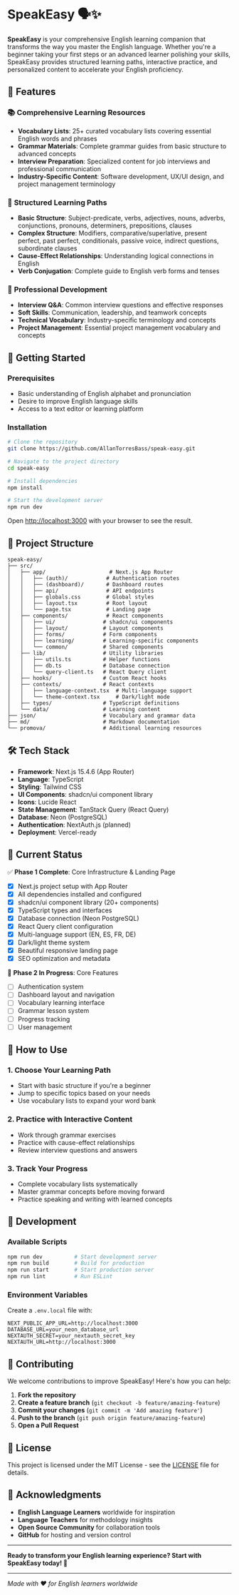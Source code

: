 # SpeakEasy 🗣️✨

**SpeakEasy** is your comprehensive English learning companion that transforms the way you master the English language. Whether you're a beginner taking your first steps or an advanced learner polishing your skills, SpeakEasy provides structured learning paths, interactive practice, and personalized content to accelerate your English proficiency.

## 🌟 Features

### 📚 **Comprehensive Learning Resources**
- **Vocabulary Lists**: 25+ curated vocabulary lists covering essential English words and phrases
- **Grammar Materials**: Complete grammar guides from basic structure to advanced concepts
- **Interview Preparation**: Specialized content for job interviews and professional communication
- **Industry-Specific Content**: Software development, UX/UI design, and project management terminology

### 🎯 **Structured Learning Paths**
- **Basic Structure**: Subject-predicate, verbs, adjectives, nouns, adverbs, conjunctions, pronouns, determiners, prepositions, clauses
- **Complex Structure**: Modifiers, comparative/superlative, present perfect, past perfect, conditionals, passive voice, indirect questions, subordinate clauses
- **Cause-Effect Relationships**: Understanding logical connections in English
- **Verb Conjugation**: Complete guide to English verb forms and tenses

### 💼 **Professional Development**
- **Interview Q&A**: Common interview questions and effective responses
- **Soft Skills**: Communication, leadership, and teamwork concepts
- **Technical Vocabulary**: Industry-specific terminology and concepts
- **Project Management**: Essential project management vocabulary and concepts

## 🚀 Getting Started

### Prerequisites
- Basic understanding of English alphabet and pronunciation
- Desire to improve English language skills
- Access to a text editor or learning platform

### Installation
```bash
# Clone the repository
git clone https://github.com/AllanTorresBass/speak-easy.git

# Navigate to the project directory
cd speak-easy

# Install dependencies
npm install

# Start the development server
npm run dev
```

Open [http://localhost:3000](http://localhost:3000) with your browser to see the result.

## 📁 Project Structure

```
speak-easy/
├── src/
│   ├── app/                    # Next.js App Router
│   │   ├── (auth)/            # Authentication routes
│   │   ├── (dashboard)/       # Dashboard routes
│   │   ├── api/               # API endpoints
│   │   ├── globals.css        # Global styles
│   │   ├── layout.tsx         # Root layout
│   │   └── page.tsx           # Landing page
│   ├── components/            # React components
│   │   ├── ui/               # shadcn/ui components
│   │   ├── layout/           # Layout components
│   │   ├── forms/            # Form components
│   │   ├── learning/         # Learning-specific components
│   │   └── common/           # Shared components
│   ├── lib/                  # Utility libraries
│   │   ├── utils.ts          # Helper functions
│   │   ├── db.ts             # Database connection
│   │   └── query-client.ts   # React Query client
│   ├── hooks/                # Custom React hooks
│   ├── contexts/             # React contexts
│   │   ├── language-context.tsx  # Multi-language support
│   │   └── theme-context.tsx     # Dark/light mode
│   ├── types/                # TypeScript definitions
│   └── data/                 # Learning content
├── json/                     # Vocabulary and grammar data
├── md/                       # Markdown documentation
└── promova/                  # Additional learning resources
```

## 🛠️ Tech Stack

- **Framework**: Next.js 15.4.6 (App Router)
- **Language**: TypeScript
- **Styling**: Tailwind CSS
- **UI Components**: shadcn/ui component library
- **Icons**: Lucide React
- **State Management**: TanStack Query (React Query)
- **Database**: Neon (PostgreSQL)
- **Authentication**: NextAuth.js (planned)
- **Deployment**: Vercel-ready

## 🎯 Current Status

✅ **Phase 1 Complete**: Core Infrastructure & Landing Page
- [x] Next.js project setup with App Router
- [x] All dependencies installed and configured
- [x] shadcn/ui component library (20+ components)
- [x] TypeScript types and interfaces
- [x] Database connection (Neon PostgreSQL)
- [x] React Query client configuration
- [x] Multi-language support (EN, ES, FR, DE)
- [x] Dark/light theme system
- [x] Beautiful responsive landing page
- [x] SEO optimization and metadata

🔄 **Phase 2 In Progress**: Core Features
- [ ] Authentication system
- [ ] Dashboard layout and navigation
- [ ] Vocabulary learning interface
- [ ] Grammar lesson system
- [ ] Progress tracking
- [ ] User management

## 📖 How to Use

### 1. **Choose Your Learning Path**
- Start with basic structure if you're a beginner
- Jump to specific topics based on your needs
- Use vocabulary lists to expand your word bank

### 2. **Practice with Interactive Content**
- Work through grammar exercises
- Practice with cause-effect relationships
- Review interview questions and answers

### 3. **Track Your Progress**
- Complete vocabulary lists systematically
- Master grammar concepts before moving forward
- Practice speaking and writing with learned concepts

## 🔧 Development

### Available Scripts
```bash
npm run dev          # Start development server
npm run build        # Build for production
npm run start        # Start production server
npm run lint         # Run ESLint
```

### Environment Variables
Create a `.env.local` file with:
```env
NEXT_PUBLIC_APP_URL=http://localhost:3000
DATABASE_URL=your_neon_database_url
NEXTAUTH_SECRET=your_nextauth_secret_key
NEXTAUTH_URL=http://localhost:3000
```

## 🤝 Contributing

We welcome contributions to improve SpeakEasy! Here's how you can help:

1. **Fork the repository**
2. **Create a feature branch** (`git checkout -b feature/amazing-feature`)
3. **Commit your changes** (`git commit -m 'Add amazing feature'`)
4. **Push to the branch** (`git push origin feature/amazing-feature`)
5. **Open a Pull Request**

## 📝 License

This project is licensed under the MIT License - see the [LICENSE](LICENSE) file for details.

## 🙏 Acknowledgments

- **English Language Learners** worldwide for inspiration
- **Language Teachers** for methodology insights
- **Open Source Community** for collaboration tools
- **GitHub** for hosting and version control

---

**Ready to transform your English learning experience? Start with SpeakEasy today! 🚀**

---

*Made with ❤️ for English learners worldwide*
